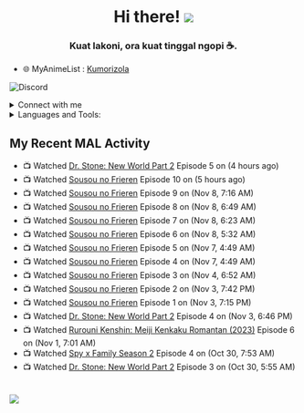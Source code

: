 <h1 align="center">Hi there! <img src="https://media.giphy.com/media/hvRJCLFzcasrR4ia7z/giphy.gif" width="25px"> </h1>
<h3 align="center">Kuat lakoni, ora kuat tinggal ngopi ☕.</h3>

- 🌐 MyAnimeList : [Kumorizola](https://myanimelist.net/animelist/Kumorizola)

![Discord](https://discord.c99.nl/widget/theme-3/761213268009943051.png)
<details>
      <summary>Connect with me</summary>
    <p align="left">
        <a href="https://www.facebook.com/kumori.hartley.1" target="blank"><img align="center"
                src="https://raw.githubusercontent.com/rahuldkjain/github-profile-readme-generator/master/src/images/icons/Social/facebook.svg"
                alt="kumori hartley" height="30" width="40" /></a>
        <a href="https://www.instagram.com/kumorizola/" target="blank"><img align="center"
                src="https://raw.githubusercontent.com/rahuldkjain/github-profile-readme-generator/master/src/images/icons/Social/instagram.svg"
                alt="kumorizola" height="30" width="40" /></a>
        <a href="https://discord.com" target="blank"><img align="center"
                src="https://raw.githubusercontent.com/rahuldkjain/github-profile-readme-generator/master/src/images/icons/Social/discord.svg"
                alt="Kumori#5882" height="30" width="40" /></a>
    </p>
</details>

<details>
    <summary align="left">Languages and Tools:</summary>
<p align="left">
      <a href="https://www.w3schools.com/css/" target="_blank">
        <img src="https://raw.githubusercontent.com/devicons/devicon/master/icons/css3/css3-original-wordmark.svg"
            alt="css3" width="40" height="40" /> </a> <a href="https://www.w3.org/html/" target="_blank"> <img
            src="https://raw.githubusercontent.com/devicons/devicon/master/icons/html5/html5-original-wordmark.svg"
            alt="html5" width="40" height="40" /> </a> <a href="https://www.java.com" target="_blank"> <img
            src="https://raw.githubusercontent.com/devicons/devicon/master/icons/java/java-original.svg" alt="java"
            width="40" height="40" /> </a> <a href="https://developer.mozilla.org/en-US/docs/Web/JavaScript"
            target="_blank"> <img
            src="https://raw.githubusercontent.com/devicons/devicon/master/icons/javascript/javascript-original.svg"
            alt="javascript" width="40" height="40" /> </a> <a href="https://nodejs.org" target="_blank"> <img
            src="https://raw.githubusercontent.com/devicons/devicon/master/icons/nodejs/nodejs-original-wordmark.svg"
            alt="nodejs" width="40" height="40" /> </a> <a href="https://www.python.org" target="_blank"> <img
            src="https://raw.githubusercontent.com/devicons/devicon/master/icons/python/python-original.svg"
            alt="python" width="40" height="40" /> </a> <a href="https://www.typescriptlang.org/" target="_blank"> <img
            src="https://raw.githubusercontent.com/devicons/devicon/master/icons/typescript/typescript-original.svg" 
            alt="typescript" width="40" height="40" /> </a> <a href="https://www.photoshop.com/en" target="_blank"> <img
            src="https://upload.wikimedia.org/wikipedia/commons/a/af/Adobe_Photoshop_CC_icon.svg" alt="photoshop" width="40" height="40"/> </a>
            <a href="https://www.adobe.com/products/premiere.html" target="_blank"> <img
            src="https://upload.wikimedia.org/wikipedia/commons/4/40/Adobe_Premiere_Pro_CC_icon.svg" alt="Premiere pro" width="40" height="40"/> </a>
            <a href="https://www.adobe.com/in/products/illustrator.html" target="_blank"> <img 
            src="https://upload.wikimedia.org/wikipedia/commons/f/fb/Adobe_Illustrator_CC_icon.svg" alt="illustrator" width="40" height="40"/> </a>
      
 </details>
 
 <h2> My Recent MAL Activity</h2>
<!-- MAL_ACTIVITY:start -->

- 📺 Watched [Dr. Stone: New World Part 2](https://MyAnimeList.net/anime.php?id=55644) Episode 5 on (4 hours ago)
- 📺 Watched [Sousou no Frieren](https://MyAnimeList.net/anime.php?id=52991) Episode 10 on (5 hours ago)
- 📺 Watched [Sousou no Frieren](https://MyAnimeList.net/anime.php?id=52991) Episode 9 on (Nov 8, 7:16 AM)
- 📺 Watched [Sousou no Frieren](https://MyAnimeList.net/anime.php?id=52991) Episode 8 on (Nov 8, 6:49 AM)
- 📺 Watched [Sousou no Frieren](https://MyAnimeList.net/anime.php?id=52991) Episode 7 on (Nov 8, 6:23 AM)
- 📺 Watched [Sousou no Frieren](https://MyAnimeList.net/anime.php?id=52991) Episode 6 on (Nov 8, 5:32 AM)
- 📺 Watched [Sousou no Frieren](https://MyAnimeList.net/anime.php?id=52991) Episode 5 on (Nov 7, 4:49 AM)
- 📺 Watched [Sousou no Frieren](https://MyAnimeList.net/anime.php?id=52991) Episode 4 on (Nov 7, 4:49 AM)
- 📺 Watched [Sousou no Frieren](https://MyAnimeList.net/anime.php?id=52991) Episode 3 on (Nov 4, 6:52 AM)
- 📺 Watched [Sousou no Frieren](https://MyAnimeList.net/anime.php?id=52991) Episode 2 on (Nov 3, 7:42 PM)
- 📺 Watched [Sousou no Frieren](https://MyAnimeList.net/anime.php?id=52991) Episode 1 on (Nov 3, 7:15 PM)
- 📺 Watched [Dr. Stone: New World Part 2](https://MyAnimeList.net/anime.php?id=55644) Episode 4 on (Nov 3, 6:46 PM)
- 📺 Watched [Rurouni Kenshin: Meiji Kenkaku Romantan (2023)](https://MyAnimeList.net/anime.php?id=50613) Episode 6 on (Nov 1, 7:01 AM)
- 📺 Watched [Spy x Family Season 2](https://MyAnimeList.net/anime.php?id=53887) Episode 4 on (Oct 30, 7:53 AM)
- 📺 Watched [Dr. Stone: New World Part 2](https://MyAnimeList.net/anime.php?id=55644) Episode 3 on (Oct 30, 5:55 AM)

<!-- MAL_ACTIVITY:end -->

  
<h2 align="left"> <img src="https://media.discordapp.net/attachments/918405470073520168/919220018355523584/ezgif.com-gif-maker_1.gif">
